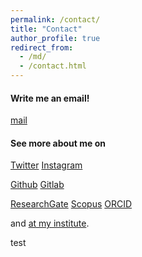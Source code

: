```yaml
---
permalink: /contact/
title: "Contact"
author_profile: true
redirect_from: 
  - /md/
  - /contact.html
---
```


#### Write me an email! 
<i class="fab fa-google"></i> [mail](mailto:example@gmail.com)


#### See more about me on
<i class="fab fa-fw fa-twitter"></i> [Twitter](https://twitter.com/)
<i class="fab fa-fw fa-instagram"></i> [Instagram](https://instagram.com/)

<i class="fab fa-fw fa-github"></i> [Github](https://www.github.com)
<i class="fab fa-fw fa-gitlab"></i> [Gitlab](https://www.gitlab.com)


<i class="fab fa-fw fa-researchgate"></i> [ResearchGate](https://www.researchgate.net/)
<i class="far fa-fw fa-newspaper"></i> [Scopus](https://www.scopus.com/home.uri)
<i class="fab fa-fw fa-orcid"></i> [ORCID](https://orcid.org/) 

and
<i class="fas fa-fw fa-university"></i> [at my institute](https://).


test
<i class="si si-researchgate si--white si-1x"></i>
<i class="si si-researchgate si--white si-2x"></i>